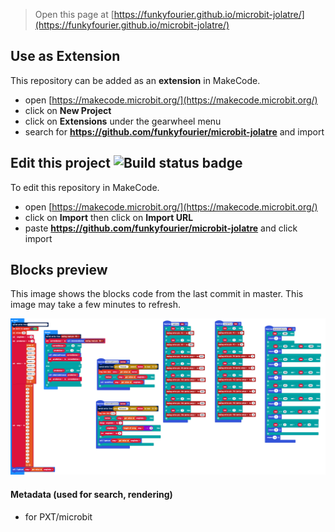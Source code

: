 
> Open this page at [https://funkyfourier.github.io/microbit-jolatre/](https://funkyfourier.github.io/microbit-jolatre/)

## Use as Extension

This repository can be added as an **extension** in MakeCode.

* open [https://makecode.microbit.org/](https://makecode.microbit.org/)
* click on **New Project**
* click on **Extensions** under the gearwheel menu
* search for **https://github.com/funkyfourier/microbit-jolatre** and import

## Edit this project ![Build status badge](https://github.com/funkyfourier/microbit-jolatre/workflows/MakeCode/badge.svg)

To edit this repository in MakeCode.

* open [https://makecode.microbit.org/](https://makecode.microbit.org/)
* click on **Import** then click on **Import URL**
* paste **https://github.com/funkyfourier/microbit-jolatre** and click import

## Blocks preview

This image shows the blocks code from the last commit in master.
This image may take a few minutes to refresh.

![A rendered view of the blocks](https://github.com/funkyfourier/microbit-jolatre/raw/master/.github/makecode/blocks.png)

#### Metadata (used for search, rendering)

* for PXT/microbit
<script src="https://makecode.com/gh-pages-embed.js"></script><script>makeCodeRender("{{ site.makecode.home_url }}", "{{ site.github.owner_name }}/{{ site.github.repository_name }}");</script>
